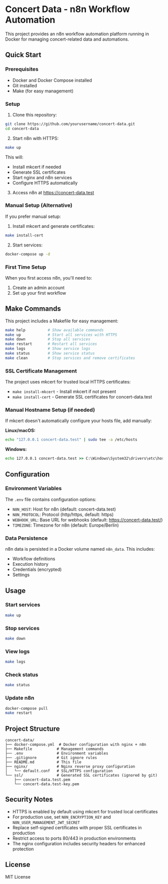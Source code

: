 # Concert Data - n8n Workflow Automation

This project provides an n8n workflow automation platform running in Docker for managing concert-related data and automations.

## Quick Start

### Prerequisites
- Docker and Docker Compose installed
- Git installed
- Make (for easy management)

### Setup

1. Clone this repository:
```bash
git clone https://github.com/yourusername/concert-data.git
cd concert-data
```

2. Start n8n with HTTPS:
```bash
make up
```

This will:
- Install mkcert if needed
- Generate SSL certificates
- Start nginx and n8n services
- Configure HTTPS automatically

3. Access n8n at https://concert-data.test

### Manual Setup (Alternative)

If you prefer manual setup:

1. Install mkcert and generate certificates:
```bash
make install-cert
```

2. Start services:
```bash
docker-compose up -d
```

### First Time Setup

When you first access n8n, you'll need to:
1. Create an admin account
2. Set up your first workflow

## Make Commands

This project includes a Makefile for easy management:

```bash
make help          # Show available commands
make up            # Start all services with HTTPS
make down          # Stop all services  
make restart       # Restart all services
make logs          # Show service logs
make status        # Show service status
make clean         # Stop services and remove certificates
```

### SSL Certificate Management

The project uses mkcert for trusted local HTTPS certificates:

- `make install-mkcert` - Install mkcert if not present
- `make install-cert` - Generate SSL certificates for concert-data.test

### Manual Hostname Setup (if needed)

If mkcert doesn't automatically configure your hosts file, add manually:

**Linux/macOS:**
```bash
echo "127.0.0.1 concert-data.test" | sudo tee -a /etc/hosts
```

**Windows:**
```cmd
echo 127.0.0.1 concert-data.test >> C:\Windows\System32\drivers\etc\hosts
```

## Configuration

### Environment Variables

The `.env` file contains configuration options:

- `N8N_HOST`: Host for n8n (default: concert-data.test)
- `N8N_PROTOCOL`: Protocol (http/https, default: https)
- `WEBHOOK_URL`: Base URL for webhooks (default: https://concert-data.test/)
- `TIMEZONE`: Timezone for n8n (default: Europe/Berlin)

### Data Persistence

n8n data is persisted in a Docker volume named `n8n_data`. This includes:
- Workflow definitions
- Execution history
- Credentials (encrypted)
- Settings

## Usage

### Start services
```bash
make up
```

### Stop services
```bash
make down
```

### View logs
```bash
make logs
```

### Check status
```bash
make status
```

### Update n8n
```bash
docker-compose pull
make restart
```

## Project Structure

```
concert-data/
├── docker-compose.yml  # Docker configuration with nginx + n8n
├── Makefile           # Management commands
├── .env               # Environment variables
├── .gitignore         # Git ignore rules
├── README.md          # This file
├── nginx/             # Nginx reverse proxy configuration
│   └── default.conf   # SSL/HTTPS configuration
└── ssl/               # Generated SSL certificates (ignored by git)
    ├── concert-data.test.pem
    └── concert-data.test-key.pem
```

## Security Notes

- HTTPS is enabled by default using mkcert for trusted local certificates
- For production use, set `N8N_ENCRYPTION_KEY` and `N8N_USER_MANAGEMENT_JWT_SECRET`
- Replace self-signed certificates with proper SSL certificates in production
- Restrict access to ports 80/443 in production environments
- The nginx configuration includes security headers for enhanced protection

## License

MIT License